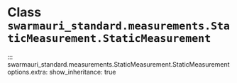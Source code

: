 # Class `swarmauri_standard.measurements.StaticMeasurement.StaticMeasurement`

::: swarmauri_standard.measurements.StaticMeasurement.StaticMeasurement
    options.extra:
      show_inheritance: true

